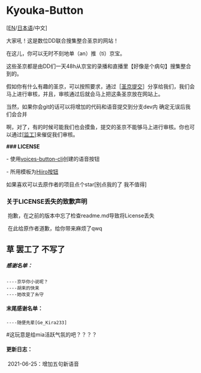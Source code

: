 # Kyouka-Button

[[EN](https://github.com/Timolop233/Kyouka-button/blob/main/README-EN.md)/[日本语](https://github.com/Timolop233/Kyouka-button/blob/main/README-JA.md)/中文]

大家吼！这是数位DD联合搜集整合圣京的网站！

在这儿，你可以无时不刻地单（an）推（ti）京宝。

这些圣京都是由DD们一天48h从京宝的录播和直播里【好像是个病句】搜集整合到的。

假如你有什么有趣的圣京，可以按照要求，通过［[圣京提交](https://github.com/Timolop233/Kyouka-button/issues/1)］分享给我们，我们会马上进行审核，并且，审核通过后就会马上把这条圣京放在网站上。

当然，如果你会git的话可以将增加的代码和语音提交到分支dev内
确定无误后我们会合并

啊，对了，有的时候可能我们也会摸鱼，提交的圣京不能够马上进行审核。你也可以通过[[监工](https://github.com/Timolop233/Kyouka-button/projects/2)]来催促我们审核。


**### LICENSE**

\- 使用[voices-button-cli](https://github.com/blacktunes/voices-button-cli)创建的语音按钮

\- 所用模板为[Hiiro按钮](https://github.com/blacktunes/hiiro-button)


如果喜欢可以去原作者的项目点个star[别点我的了 我不值得]


### 关于LICENSE丢失的致歉声明 ###

​	抱歉，在之前的版本中忘了检查readme.md导致将License丢失

​	在此给原作者道歉，给你带来麻烦了qwq


## 草 罢工了 不写了


  ##### 感谢名单：
	----京华你小说呢？
	----胡来的快来
	----她改变了糸守
#### 末尾感谢名单：
 	----随便先辈[Ge_Kira233]


#这玩意是给mia活跃气氛的吧？？？？

#### 更新日志：

​	2021-06-25：增加五句新语音

